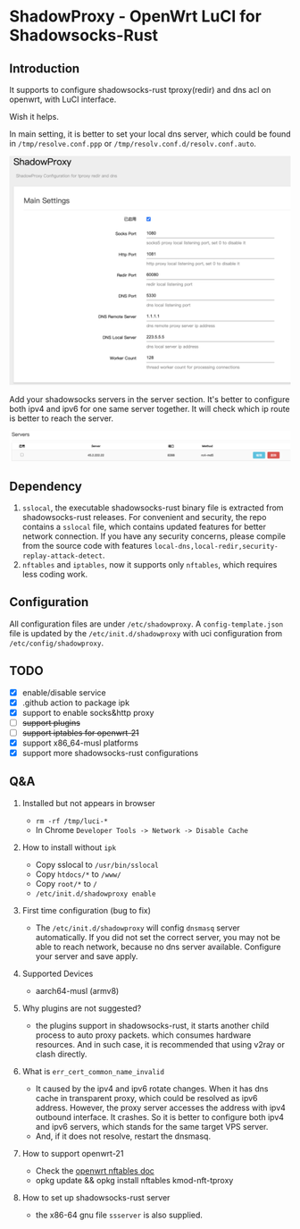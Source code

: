ShadowProxy - OpenWrt LuCI for Shadowsocks-Rust
===

Introduction
---

It supports to configure shadowsocks-rust tproxy(redir) and dns acl on openwrt, with LuCI interface.

Wish it helps.

In main setting, it is better to set your local dns server, which could be found in `/tmp/resolve.conf.ppp` or `/tmp/resolv.conf.d/resolv.conf.auto`.

![main settings](main-setting.png)

Add your shadowsocks servers in the server section. It's better to configure both ipv4 and ipv6 for one same server together. It will check which ip route is better to reach the server. 

![server](server.png)

Dependency
---

1. `sslocal`, the executable shadowsocks-rust binary file is extracted from shadowsocks-rust releases. For convenient and security, the repo contains a `sslocal` file, which contains updated features for better network connection. If you have any security concerns, please compile from the source code with features `local-dns,local-redir,security-replay-attack-detect`.
2. `nftables` and `iptables`, now it supports only `nftables`, which requires less coding work. 

Configuration
---

All configuration files are under `/etc/shadowproxy`. A `config-template.json` file is updated by the `/etc/init.d/shadowproxy` with uci configuration from `/etc/config/shadowproxy`.


TODO
---

- [x] enable/disable service
- [x] .github action to package ipk
- [x] support to enable socks&http proxy
- [ ] ~~support plugins~~
- [ ] ~~support iptables for openwrt-21~~
- [x] support x86_64-musl platforms
- [x] support more shadowsocks-rust configurations

Q&A
---

1. Installed but not appears in browser
    - `rm -rf /tmp/luci-*`
    - In Chrome `Developer Tools -> Network -> Disable Cache`

2. How to install without `ipk`
    - Copy sslocal to `/usr/bin/sslocal`
    - Copy `htdocs/*` to `/www/`
    - Copy `root/*` to `/`
    - `/etc/init.d/shadowproxy enable`

3. First time configuration (bug to fix)
    - The `/etc/init.d/shadowproxy` will config `dnsmasq` server automatically. If you did not set the correct server, you may not be able to reach network, because no dns server available. Configure your server and save apply.
4. Supported Devices
   - aarch64-musl (armv8)
5. Why plugins are not suggested?
   - the plugins support in shadowsocks-rust, it starts another child process to auto proxy packets. which consumes hardware resources. And in such case, it is recommended that using v2ray or clash directly. 
6. What is `err_cert_common_name_invalid`
   - It caused by the ipv4 and ipv6 rotate changes. When it has dns cache in transparent proxy, which could be resolved as ipv6 address. However, the proxy server accesses the address with ipv4 outbound interface. It crashes. So it is better to configure both ipv4 and ipv6 servers, which stands for the same target VPS server. 
   - And, if it does not resolve, restart the dnsmasq.
7. How to support openwrt-21
   - Check the [openwrt nftables doc](https://openwrt.org/docs/guide-user/firewall/misc/nftables)
   - opkg update && opkg install nftables kmod-nft-tproxy
8. How to set up shadowsocks-rust server
   - the x86-64 gnu file `ssserver` is also supplied.  
